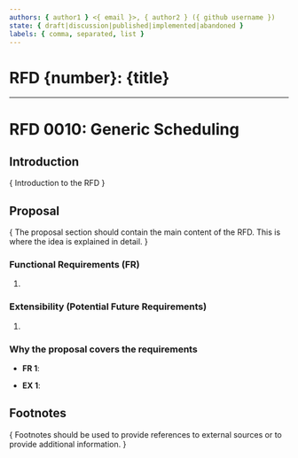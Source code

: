 ```yaml
---
authors: { author1 } <{ email }>, { author2 } ({ github username })
state: { draft|discussion|published|implemented|abandoned }
labels: { comma, separated, list }
---
```


# RFD {number}: {title}

---

# RFD 0010: Generic Scheduling

## Introduction

{ Introduction to the RFD }

## Proposal

{ The proposal section should contain the main content of the RFD. This is
where the idea is explained in detail. }

### Functional Requirements (FR)

1.

### Extensibility (Potential Future Requirements)

1.

### Why the proposal covers the requirements

- **FR 1**:

- **EX 1**:

## Footnotes

{ Footnotes should be used to provide references to external sources or to
provide additional information. }
